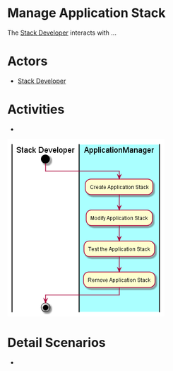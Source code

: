 # Manage Application Stack
The [Stack Developer](../../Actors/StackDeveloper/README.md) interacts with ...

# Actors

* [Stack Developer](../../Actors/StackDeveloper/README.md)

# Activities

*

![Image](Activities.png)

# Detail Scenarios

* 

